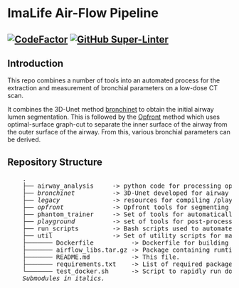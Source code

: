 # ImaLife Air-Flow Pipeline

[![CodeFactor](https://www.codefactor.io/repository/github/id-b3/air_flow_imalife/badge?s=1dae3aeee26afb253ec4aedd3b702d828daacdf3)](https://www.codefactor.io/repository/github/id-b3/air_flow_imalife)
[![GitHub Super-Linter](https://github.com/id-b3/air_flow_imalife/workflows/Lint%20Code%20Base/badge.svg)](https://github.com/marketplace/actions/super-linter)
-------------------

## Introduction
This repo combines a number of tools into an automated process for the
extraction and measurement of bronchial parameters on a low-dose CT scan.

It combines the 3D-Unet method [bronchinet](/bronchinet) to obtain the initial airway lumen segmentation.
This is followed by the [Opfront](/opfront) method which uses optimal-surface graph-cut to separate the inner surface of the airway from the outer surface of the airway.
From this, various bronchial parameters can be derived.

## Repository Structure
<pre>
    .
    ├── airway_analysis     -> python code for processing opfront output and producing summary measures of airways  
    ├── <i>bronchinet</i>          -> 3D-Unet developed for airway lumen segmentations 
    ├── <i>legacy</i>              -> resources for compiling /playground tools  
    ├── <i>opfront</i>             -> Opfront tools for segmenting airway lumen and wall surfaces  
    ├── phantom_trainer     -> Set of tools for automatically determining parameters for the opfront tool  
    ├── <i>playground</i>          -> set of tools for post-processin opfront results  
    ├── run_scripts         -> Bash scripts used to automate the docker image. 
    ├── util                -> Set of utility scripts for manipulating volume/segmentation files.
    ├─────── Dockerfile          -> Dockerfile for building docker image of the pipeline  
    ├─────── airflow_libs.tar.gz -> Package containing runtime libraries for opfront tools  
    ├─────── README.md           -> This file.  
    ├─────── requirements.txt    -> List of required packages for python tools. Install with pip install -r requirements.txt  
    └─────── test_docker.sh      -> Script to rapidly run docker container into bash for testing/debugging.
    <i>Submodules in italics.</i>
</pre>